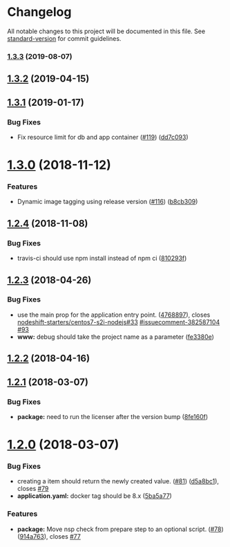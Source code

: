 # Changelog

All notable changes to this project will be documented in this file. See [standard-version](https://github.com/conventional-changelog/standard-version) for commit guidelines.

### [1.3.3](https://github.com/nodeshift-starters/nodejs-rest-http-crud/compare/v1.3.2...v1.3.3) (2019-08-07)



## [1.3.2](https://github.com/nodeshift-starters/nodejs-rest-http-crud/compare/v1.3.1...v1.3.2) (2019-04-15)



<a name="1.3.1"></a>
## [1.3.1](https://github.com/nodeshift-starters/nodejs-rest-http-crud/compare/v1.3.0...v1.3.1) (2019-01-17)


### Bug Fixes

* Fix resource limit for db and app container ([#119](https://github.com/nodeshift-starters/nodejs-rest-http-crud/issues/119)) ([dd7c093](https://github.com/nodeshift-starters/nodejs-rest-http-crud/commit/dd7c093))



<a name="1.3.0"></a>
# [1.3.0](https://github.com/nodeshift-starters/nodejs-rest-http-crud/compare/v1.2.4...v1.3.0) (2018-11-12)


### Features

* Dynamic image tagging using release version ([#116](https://github.com/nodeshift-starters/nodejs-rest-http-crud/issues/116)) ([b8cb309](https://github.com/nodeshift-starters/nodejs-rest-http-crud/commit/b8cb309))



<a name="1.2.4"></a>
## [1.2.4](https://github.com/nodeshift-starters/nodejs-rest-http-crud/compare/v1.2.3...v1.2.4) (2018-11-08)


### Bug Fixes

* travis-ci should use npm install instead of npm ci ([810293f](https://github.com/nodeshift-starters/nodejs-rest-http-crud/commit/810293f))



<a name="1.2.3"></a>
## [1.2.3](https://github.com/nodeshift-starters/nodejs-rest-http-crud/compare/v1.2.2...v1.2.3) (2018-04-26)


### Bug Fixes

* use the main prop for the application entry point. ([4768897](https://github.com/nodeshift-starters/nodejs-rest-http-crud/commit/4768897)), closes [nodeshift-starters/centos7-s2i-nodejs#33](https://github.com/nodeshift-starters/centos7-s2i-nodejs/issues/33) [#issuecomment-382587104](https://github.com/nodeshift-starters/nodejs-rest-http-crud/issues/issuecomment-382587104) [#93](https://github.com/nodeshift-starters/nodejs-rest-http-crud/issues/93)
* **www:** debug should take the project name as a parameter ([fe3380e](https://github.com/nodeshift-starters/nodejs-rest-http-crud/commit/fe3380e))



<a name="1.2.2"></a>
## [1.2.2](https://github.com/nodeshift-starters/nodejs-rest-http-crud/compare/v1.2.1...v1.2.2) (2018-04-16)



<a name="1.2.1"></a>
## [1.2.1](https://github.com/nodeshift-starters/nodejs-rest-http-crud/compare/v1.2.0...v1.2.1) (2018-03-07)


### Bug Fixes

* **package:** need to run the licenser after the version bump ([8fe160f](https://github.com/nodeshift-starters/nodejs-rest-http-crud/commit/8fe160f))



<a name="1.2.0"></a>
# [1.2.0](https://github.com/nodeshift-starters/nodejs-rest-http-crud/compare/v1.1.1...v1.2.0) (2018-03-07)


### Bug Fixes

* creating a item should return the newly created value. ([#81](https://github.com/nodeshift-starters/nodejs-rest-http-crud/issues/81)) ([d5a8bc1](https://github.com/nodeshift-starters/nodejs-rest-http-crud/commit/d5a8bc1)), closes [#79](https://github.com/nodeshift-starters/nodejs-rest-http-crud/issues/79)
* **application.yaml:** docker tag should be 8.x ([5ba5a77](https://github.com/nodeshift-starters/nodejs-rest-http-crud/commit/5ba5a77))


### Features

* **package:** Move nsp check from prepare step to an optional script. ([#78](https://github.com/nodeshift-starters/nodejs-rest-http-crud/issues/78)) ([914a763](https://github.com/nodeshift-starters/nodejs-rest-http-crud/commit/914a763)), closes [#77](https://github.com/nodeshift-starters/nodejs-rest-http-crud/issues/77)
